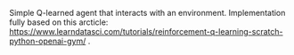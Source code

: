 Simple Q-learned agent that interacts with an environment. Implementation fully based on this arcticle: https://www.learndatasci.com/tutorials/reinforcement-q-learning-scratch-python-openai-gym/ .
